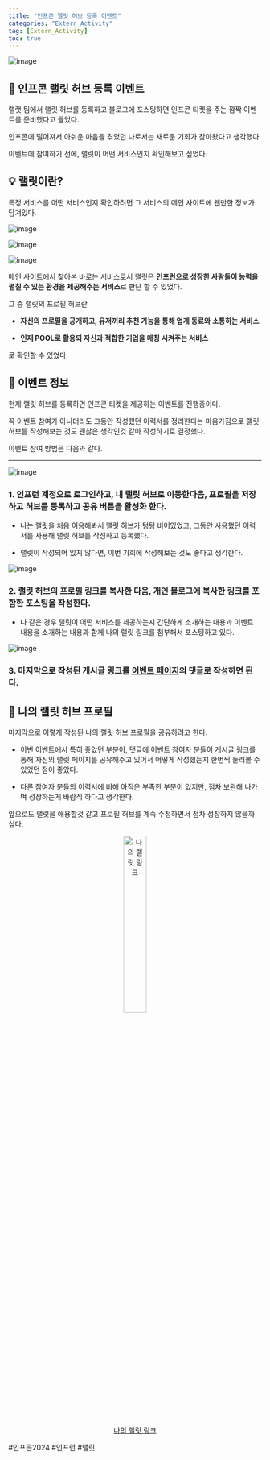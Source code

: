 ```yaml
---
title: "인프콘 랠릿 허브 등록 이벤트"
categories: "Extern_Activity"
tag: [Extern_Activity]
toc: true
---
```


![image](https://cdn.inflearn.com/public/files/pages/8cc0e77f-c4c2-44de-87b8-07f81a3245b3/infcon%20rallit%20event.png)

## 🎁 인프콘 랠릿 허브 등록 이벤트

랠랫 팀에서 랠릿 허브를 등록하고 블로그에 포스팅하면 인프콘 티켓을 주는 깜짝 이벤트를 준비했다고 들었다.

인프콘에 떨어져서 아쉬운 마음을 겪었던 나로서는 새로운 기회가 찾아왔다고 생각했다.

이벤트에 참여하기 전에, 랠릿이 어떤 서비스인지 확인해보고 싶었다.

## 💡 랠릿이란?

특정 서비스를 어떤 서비스인지 확인하려면 그 서비스의 메인 사이트에 왠만한 정보가 담겨있다.

![image](https://imgur.com/9FFljV1.png)

![image](https://imgur.com/m7xnxAz.png)

![image](https://imgur.com/ePWowJl.png)

메인 사이트에서 찾아본 바로는 서비스로서 랠릿은 **인프런으로 성장한 사람들이 능력을 펼칠 수 있는 환경을 제공해주는 서비스**로 판단 할 수 있었다.

그 중 랠릿의 프로필 허브란 

- **자신의 프로필을 공개하고, 유저끼리 추천 기능을 통해 업계 동료와 소통하는 서비스**

- **인재 POOL로 활용되 자신과 적합한 기업을 매칭 시켜주는 서비스**

로 확인할 수 있었다.

## 📄 이벤트 정보

현재 랠릿 허브를 등록하면 인프콘 티켓을 제공하는 이벤트를 진행중이다.

꼭 이벤트 참여가 아니더라도 그동안 작성했던 이력서를 정리한다는 마음가짐으로 랠릿 허브를 작성해보는 것도 괜찮은 생각인것 같아 작성하기로 결정했다.

이벤트 참여 방법은 다음과 같다.

---

![image](https://imgur.com/9LGqtIz.png)

### 1. 인프런 계정으로 로그인하고, 내 랠릿 허브로 이동한다음, 프로필을 저장하고 허브를 등록하고 공유 버튼을 활성화 한다.

- 나는 랠릿을 처음 이용해봐서 랠릿 허브가 텅텅 비어있었고, 그동안 사용했던 이력서를 사용해 랠릿 허브를 작성하고 등록했다. 

- 랠릿이 작성되어 있지 않다면, 이번 기회에 작성해보는 것도 좋다고 생각한다.

![image](https://imgur.com/VbdRLid.png)

### 2. 랠릿 허브의 프로필 링크를 복사한 다음, 개인 블로그에 복사한 링크를 포함한 포스팅을 작성한다.

- 나 같은 경우 랠릿이 어떤 서비스를 제공하는지 간단하게 소개하는 내용과 이벤트 내용을 소개하는 내용과 함께 나의 랠릿 링크를 첨부해서 포스팅하고 있다.

![image](https://imgur.com/uU36KR7.png)

### 3. 마지막으로 작성된 게시글 링크를 [이벤트 페이지](https://www.inflearn.com/pages/infcon-2024-rallit-hub)의 댓글로 작성하면 된다.

## 🔗 나의 랠릿 허브 프로필

마지막으로 이렇게 작성된 나의 랠릿 허브 프로필을 공유하려고 한다.

* 이번 이벤트에서 특히 좋았던 부분이, 댓글에 이벤트 참여자 분들이 게시글 링크를 통해 자신의 랠릿 페이지를 공유해주고 있어서 어떻게 작성했는지 한번씩 둘러볼 수 있었던 점이 좋았다.

* 다른 참여자 분들의 이력서에 비해 아직은 부족한 부분이 있지만, 점차 보완해 나가며 성장하는게 바람직 하다고 생각한다.

앞으로도 랠릿을 애용할것 같고 프로필 허브를 계속 수정하면서 점차 성장하지 않을까 싶다.

<div align="center">
  <a href="https://www.rallit.com/resumes/1296125@dldydtn207/%EC%9D%B4%EC%9A%A9%EC%88%98">
    <img src="https://imgur.com/gaodbSl.png" alt="나의 랠릿 링크" style="width: 30%; height: auto;">
  </a>
</div>

<div align="center">
  <a href="https://www.rallit.com/resumes/1296125@dldydtn207/%EC%9D%B4%EC%9A%A9%EC%88%98">나의 랠릿 링크</a>
</div>

#인프콘2024 #인프런 #랠릿
